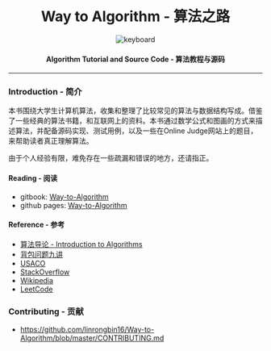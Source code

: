 <h1 align="center">Way to Algorithm - 算法之路</h1>

<p align="center">
<img src="https://raw.githubusercontent.com/linrongbin16/Way-to-Algorithm/master/docs/res/keyboard.jpg" alt="keyboard">
</p>

<h4 align="center">Algorithm Tutorial and Source Code - 算法教程与源码</h4>

--------

### Introduction - 简介

本书围绕大学生计算机算法，收集和整理了比较常见的算法与数据结构写成。借鉴了一些经典的算法书籍，和互联网上的资料。本书通过数学公式和图画的方式来描述算法，并配备源码实现、测试用例，以及一些在Online Judge网站上的题目，来帮助读者真正理解算法。

由于个人经验有限，难免存在一些疏漏和错误的地方，还请指正。

#### Reading - 阅读

* gitbook: [Way-to-Algorithm](https://linrongbin16.gitbooks.io/way-to-algorithm/content/)
* github pages: [Way-to-Algorithm](https://linrongbin16.github.io/Way-to-Algorithm/)


#### Reference - 参考

* [算法导论 - Introduction to Algorithms](http://ce.bonabu.ac.ir/uploads/30/CMS/user/file/115/EBook/Introduction.to.Algorithms.3rd.Edition.Sep.2010.pdf)
* [背包问题九讲](http://love-oriented.com/pack/)
* [USACO](http://www.usaco.org/)
* [StackOverflow](http://stackoverflow.com/)
* [Wikipedia](https://www.wikipedia.org/)
* [LeetCode](https://leetcode.com)

### Contributing - 贡献

* https://github.com/linrongbin16/Way-to-Algorithm/blob/master/CONTRIBUTING.md
